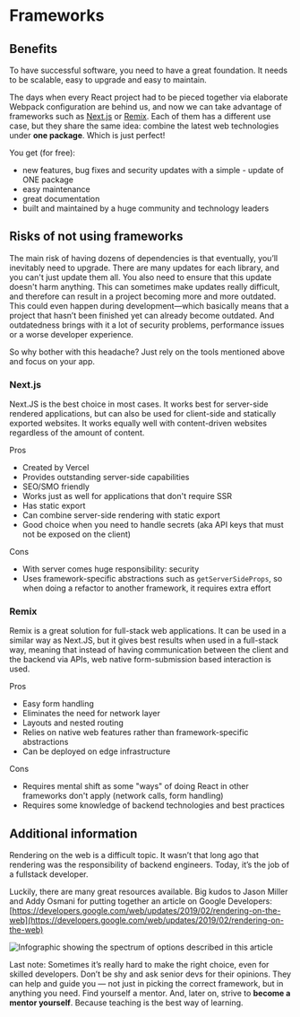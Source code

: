 # Frameworks

## Benefits

To have successful software, you need to have a great foundation. It needs to be scalable, easy to upgrade and easy to maintain.

The days when every React project had to be pieced together via elaborate Webpack configuration are behind us, and now we can take advantage of frameworks such as [Next.js](https://nextjs.org/) or [Remix](https://remix.run/). Each of them has a different use case, but they share the same idea: combine the latest web technologies under **one package**. Which is just perfect!

You get \(for free\):

- new features, bug fixes and security updates with a simple - update of ONE package
- easy maintenance
- great documentation
- built and maintained by a huge community and technology leaders

## Risks of not using frameworks

The main risk of having dozens of dependencies is that eventually, you’ll inevitably need to upgrade. There are many updates for each library, and you can't just update them all. You also need to ensure that this update doesn't harm anything. This can sometimes make updates really difficult, and therefore can result in a project becoming more and more outdated. This could even happen during development—which basically means that a project that hasn’t been finished yet can already become outdated. And outdatedness brings with it a lot of security problems, performance issues or a worse developer experience.

So why bother with this headache? Just rely on the tools mentioned above and focus on your app.

### Next.js

Next.JS is the best choice in most cases. It works best for server-side rendered applications, but can also be used for client-side and statically exported websites. It works equally well with content-driven websites regardless of the amount of content.

Pros

- Created by Vercel
- Provides outstanding server-side capabilities
- SEO/SMO friendly
- Works just as well for applications that don't require SSR
- Has static export
- Can combine server-side rendering with static export
- Good choice when you need to handle secrets (aka API keys that must not be exposed on the client)

Cons

- With server comes huge responsibility: security
- Uses framework-specific abstractions such as `getServerSideProps`, so when doing a refactor to another framework, it requires extra effort

### Remix

Remix is a great solution for full-stack web applications. It can be used in a similar way as Next.JS, but it gives best results when used in a full-stack way, meaning that instead of having communication between the client and the backend via APIs, web native form-submission based interaction is used.

Pros

- Easy form handling
- Eliminates the need for network layer
- Layouts and nested routing
- Relies on native web features rather than framework-specific abstractions
- Can be deployed on edge infrastructure

Cons

- Requires mental shift as some "ways" of doing React in other frameworks don't apply (network calls, form handling)
- Requires some knowledge of backend technologies and best practices

## Additional information

Rendering on the web is a difficult topic. It wasn’t that long ago that rendering was the responsibility of backend engineers. Today, it’s the job of a fullstack developer.

Luckily, there are many great resources available. Big kudos to Jason Miller and Addy Osmani for putting together an article on Google Developers: [https://developers.google.com/web/updates/2019/02/rendering-on-the-web](https://developers.google.com/web/updates/2019/02/rendering-on-the-web)

![Infographic showing the spectrum of options described in this article](../../.gitbook/assets/rendering-on-web.png)

Last note: Sometimes it’s really hard to make the right choice, even for skilled developers. Don’t be shy and ask senior devs for their opinions. They can help and guide you — not just in picking the correct framework, but in anything you need. Find yourself a mentor. And, later on, strive to **become a mentor yourself**. Because teaching is the best way of learning.
